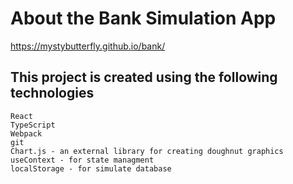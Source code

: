 # About the Bank Simulation App
https://mystybutterfly.github.io/bank/

## This project is created using the following technologies

    React
    TypeScript
    Webpack
    git
    Chart.js - an external library for creating doughnut graphics
    useContext - for state managment
    localStorage - for simulate database

